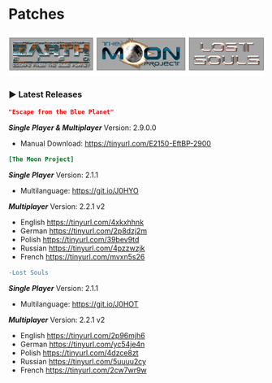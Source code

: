 # Patches
![Logo](logo.png)
### ▶ Latest Releases

```json
"Escape from the Blue Planet"
```
***Single Player & Multiplayer***
Version:  2.9.0.0
- Manual Download: <https://tinyurl.com/E2150-EftBP-2900>

```ini
[The Moon Project]
```
***Single Player***
Version:  2.1.1
- Multilanguage: <https://git.io/J0HYO>

***Multiplayer***
Version:  2.2.1 v2
- English <https://tinyurl.com/4xkxhhnk>
- German <https://tinyurl.com/2p8dzj2m>
- Polish <https://tinyurl.com/39bev9td>
- Russian <https://tinyurl.com/4pzzwzjk>
- French <https://tinyurl.com/mvxn5s26>

```diff
-Lost Souls
```
***Single Player***
Version:  2.1.1
- Multilanguage: <https://git.io/J0HOT>

***Multiplayer***
Version:  2.2.1 v2
- English <https://tinyurl.com/2p96mjh6>
- German <https://tinyurl.com/yc54je4n>
- Polish <https://tinyurl.com/4dzce8zt>
- Russian <https://tinyurl.com/5uuuu2cy>
- French <https://tinyurl.com/2cw7wr9w>
